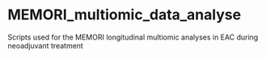 # MEMORI_multiomic_data_analyse

Scripts used for the MEMORI longitudinal multiomic analyses in EAC during neoadjuvant treatment
